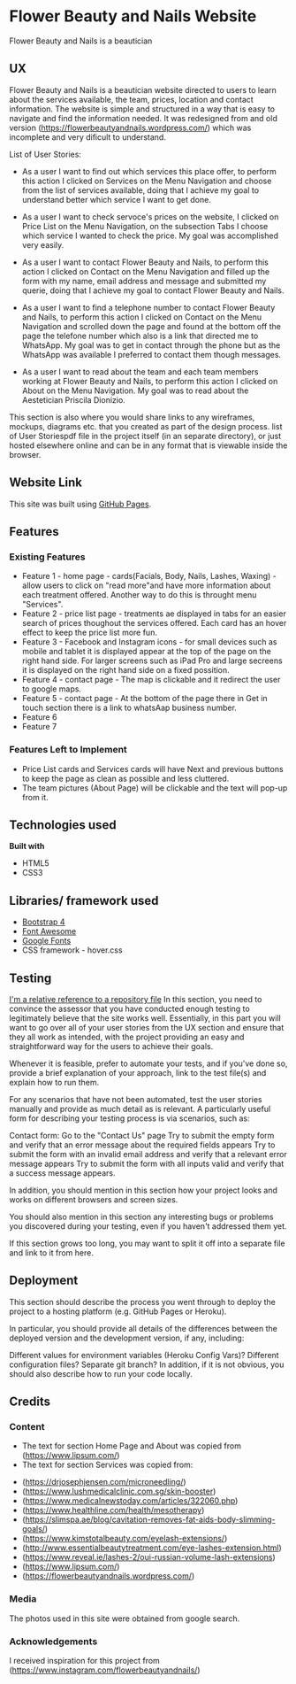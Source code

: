 # Flower Beauty and Nails Website
 Flower Beauty and Nails is a beautician 

## UX
Flower Beauty and Nails is a beautician website directed to users to learn about the services available, the team, prices, location and contact information. The website is simple and structured in a way that is easy to navigate and find the information needed. It was redesigned from and old version (https://flowerbeautyandnails.wordpress.com/) which was incomplete and very dificult to understand.

List of User Stories:
- As a user I want to find out which services this place offer, to perform this action I clicked on Services on the Menu Navigation and choose from the list of services available, doing that I achieve my goal to understand better which service I want to get done.

- As a user I want to check servoce's prices on the website, I clicked on Price List on the Menu Navigation,  on the subsection Tabs I choose which service I wanted to check the price. My goal was accomplished very easily.

- As a user I want to contact Flower Beauty and Nails, to perform this action I clicked on Contact on the Menu Navigation and filled up the form with my name, email address and message and submitted my querie, doing that I achieve my goal to contact Flower Beauty and Nails.

- As a user I want to find a telephone number to contact Flower Beauty and Nails, to perform this action I clicked on Contact on the Menu Navigation and scrolled down the page and found at the bottom off the page the telefone number which also is a link that directed me to WhatsApp. My goal was to get in contact through the phone but as the WhatsApp was available I preferred to contact them though messages.

- As a user I want to read about the team and each team members working at Flower Beauty and Nails, to perform this action I clicked on About on the Menu Navigation. My goal was to read about the Aestetician Priscila Dionizio.



This section is also where you would share links to any wireframes, mockups, diagrams etc. that you created as part of the design process. list of User Storiespdf file in the project itself (in an separate directory), or just hosted elsewhere online and can be in any format that is viewable inside the browser.

## Website Link
This site was built using [GitHub Pages](https://camila-ribeiro.github.io/Flower-Beauty_Milestone-Project/).

## Features
### Existing Features
- Feature 1 - home page - cards(Facials, Body, Nails, Lashes, Waxing) -allow users to click on "read more"and have more information about each treatment offered. Another way to do this is throught menu "Services".
- Feature 2 - price list page - treatments ae displayed in tabs for an easier search of prices thoughout the services offered. Each card has an hover effect to keep the price list more fun.
- Feature 3 - Facebook and Instagram icons - for small devices such as mobile and tablet it is displayed appear at the top of the page on the right hand side. For larger screens such as iPad Pro and large secreens it is displayed on the right hand side on a fixed possition.
- Feature 4 - contact page - The map is clickable and it redirect the user to google maps.
- Feature 5 - contact page - At the bottom of the page there in Get in touch section there is a link to whatsAap business number.
- Feature 6
- Feature 7

### Features Left to Implement
- Price List cards and Services cards will have Next and previous buttons to keep the page as clean as possible and less cluttered.
- The team pictures (About Page) will be clickable and the text will pop-up from it.

## Technologies used
<b>Built with</b>
- HTML5
- CSS3

## Libraries/ framework used
- [Bootstrap 4](https://getbootstrap.com/)
- [Font Awesome](https://fontawesome.com/)
- [Google Fonts](https://fonts.google.com/)
- CSS framework - hover.css

## Testing
[I'm a relative reference to a repository file](../blob/master/Testing.md)
In this section, you need to convince the assessor that you have conducted enough testing to legitimately believe that the site works well. Essentially, in this part you will want to go over all of your user stories from the UX section and ensure that they all work as intended, with the project providing an easy and straightforward way for the users to achieve their goals.

Whenever it is feasible, prefer to automate your tests, and if you've done so, provide a brief explanation of your approach, link to the test file(s) and explain how to run them.

For any scenarios that have not been automated, test the user stories manually and provide as much detail as is relevant. A particularly useful form for describing your testing process is via scenarios, such as:

Contact form:
Go to the "Contact Us" page
Try to submit the empty form and verify that an error message about the required fields appears
Try to submit the form with an invalid email address and verify that a relevant error message appears
Try to submit the form with all inputs valid and verify that a success message appears.

In addition, you should mention in this section how your project looks and works on different browsers and screen sizes.

You should also mention in this section any interesting bugs or problems you discovered during your testing, even if you haven't addressed them yet.

If this section grows too long, you may want to split it off into a separate file and link to it from here.

## Deployment
This section should describe the process you went through to deploy the project to a hosting platform (e.g. GitHub Pages or Heroku).

In particular, you should provide all details of the differences between the deployed version and the development version, if any, including:

Different values for environment variables (Heroku Config Vars)?
Different configuration files?
Separate git branch?
In addition, if it is not obvious, you should also describe how to run your code locally.

## Credits
### Content
- The text for section Home Page and About was copied from (https://www.lipsum.com/)
- The text for section Services was copied from:
 * (https://drjosephjensen.com/microneedling/) 
 * (https://www.lushmedicalclinic.com.sg/skin-booster)
 * (https://www.medicalnewstoday.com/articles/322060.php)
 * (https://www.healthline.com/health/mesotherapy)
 * (https://slimspa.ae/blog/cavitation-removes-fat-aids-body-slimming-goals/)
 * (https://www.kimstotalbeauty.com/eyelash-extensions/)
 * (http://www.essentialbeautytreatment.com/eye-lashes-extension.html)
 * (https://www.reveal.ie/lashes-2/oui-russian-volume-lash-extensions)
 * (https://www.lipsum.com/)
 * (https://flowerbeautyandnails.wordpress.com/)

### Media
The photos used in this site were obtained from google search.

### Acknowledgements
I received inspiration for this project from (https://www.instagram.com/flowerbeautyandnails/)

